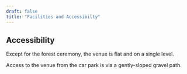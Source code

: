 ```yaml
---
draft: false
title: "Facilities and Accessibilty"
---
```


## Accessibility

Except for the forest ceremony, the venue is flat and on a single level.

Access to the venue from the car park is via a gently-sloped gravel path.